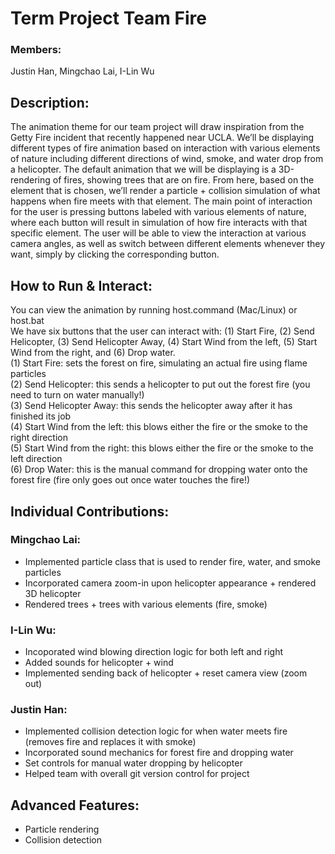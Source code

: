 # Term Project Team Fire

### Members:
Justin Han, Mingchao Lai, I-Lin Wu

## Description:
The animation theme for our team project will draw inspiration from the Getty Fire incident that recently happened near UCLA. 
We’ll be displaying different types of fire animation based on interaction with various elements of nature including different 
directions of wind, smoke, and water drop from a helicopter. The default animation that we will be displaying is a 3D-rendering of 
fires, showing trees that are on fire. From here, based on the element that is chosen, we’ll render a particle + collision simulation 
of what happens when fire meets with that element. The main point of interaction for the user is pressing buttons labeled with various
elements of nature, where each button will result in simulation of how fire interacts with that specific element. The user will be able
to view the interaction at various camera angles, as well as switch between different elements whenever they want, simply by clicking the 
corresponding button.

## How to Run & Interact:
You can view the animation by running host.command (Mac/Linux) or host.bat<br>
We have six buttons that the user can interact with: (1) Start Fire, (2) Send Helicopter, (3) Send Helicopter Away, (4) Start Wind from the left, (5) Start Wind from the right, and (6) Drop water.<br>
(1) Start Fire: sets the forest on fire, simulating an actual fire using flame particles<br>
(2) Send Helicopter: this sends a helicopter to put out the forest fire (you need to turn on water manually!)<br>
(3) Send Helicopter Away: this sends the helicopter away after it has finished its job<br>
(4) Start Wind from the left: this blows either the fire or the smoke to the right direction<br>
(5) Start Wind from the right: this blows either the fire or the smoke to the left direction<br>
(6) Drop Water: this is the manual command for dropping water onto the forest fire (fire only goes out once water touches the fire!)

## Individual Contributions:
### Mingchao Lai:
- Implemented particle class that is used to render fire, water, and smoke particles
- Incorporated camera zoom-in upon helicopter appearance + rendered 3D helicopter
- Rendered trees + trees with various elements (fire, smoke)

### I-Lin Wu:
- Incoporated wind blowing direction logic for both left and right
- Added sounds for helicopter + wind
- Implemented sending back of helicopter + reset camera view (zoom out)

### Justin Han:
- Implemented collision detection logic for when water meets fire (removes fire and replaces it with smoke)
- Incorporated sound mechanics for forest fire and dropping water
- Set controls for manual water dropping by helicopter
- Helped team with overall git version control for project

## Advanced Features:
- Particle rendering
- Collision detection
